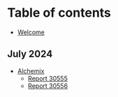 # Table of contents

* [Welcome](README.md)

## July 2024
* [Alchemix](README.md)
  * [Report 30555](Alchemix/Report%2030555.md)
  * [Report 30556](Alchemix/Report%2030556.md)


